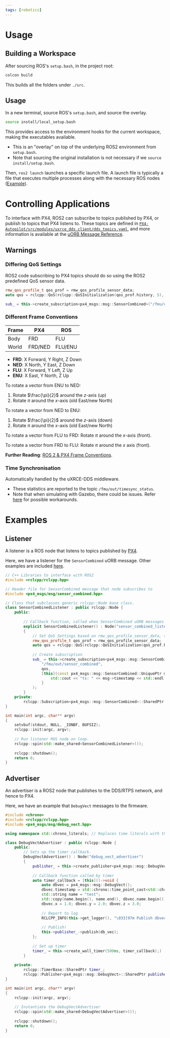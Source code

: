 ```yaml
---
tags: [robotics]
---
```


# Usage
## Building a Workspace
After sourcing ROS's `setup.bash`, in the project root:
```bash
colcon build
```

This builds all the folders under `./src`.

## Usage
In a new terminal, source ROS's `setup.bash`, and source the overlay.

```bash
source install/local_setup.bash
```

This provides access to the environment hooks for the current workspace, making the executables available.
- This is an "overlay" on top of the underlying ROS2 environment from `setup.bash`.
- Note that sourcing the original installation is not necessary if we `source install/setup.bash`.

Then, `ros2 launch` launches a specific launch file. A launch file is typically a file that executes multiple processes along with the necessary ROS nodes ([Example](https://github.com/PX4/px4_ros_com/blob/main/launch/sensor_combined_listener.launch.py)).

# Controlling Applications
To interface with PX4, ROS2 can subscribe to topics published by PX4, or publish to topics that PX4 listens to. These topics are defined in [`PX4-Autopilot/src/modules/uxrce_dds_client/dds_topics.yaml`](https://github.com/PX4/PX4-Autopilot/blob/main/src/modules/uxrce_dds_client/dds_topics.yaml), and more information is available at the [uORB Message Reference](http://docs.px4.io/main/en/msg_docs/).

## Warnings
### Differing QoS Settings
ROS2 code subscribing to PX4 topics should do so using the ROS2 predefined QoS sensor data.

```c++
rmw_qos_profile_t qos_prof = rmw_qos_profile_sensor_data;
auto qos = rclcpp::QoS(rclcpp::QoSInitialization(qos_prof.history, 5), qos_prof);

sub_ = this->create_subscription<px4_msgs::msg::SensorCombined>("/fmu/out/sensor_combined", qos, ...);
```

### Different Frame Conventions

| Frame |   PX4   |   ROS   |
|-------|---------|---------|
| Body  |   FRD   |   FLU   |
| World | FRD/NED | FLU/ENU |

- **FRD**: X Forward, Y Right, Z Down
- **NED**: X North, Y East, Z Down
- **FLU**: X Forward, Y Left, Z Up
- **ENU**: X East, Y North, Z Up

To rotate a vector from ENU to NED:
1. Rotate $\frac{\pi}{2}$ around the $z$-axis (up)
2. Rotate $\pi$ around the $x$-axis (old East/new North)

To rotate a vector from NED to ENU:
1. Rotate $\frac{\pi}{2}$ around the $z$-axis (down)
2. Rotate $\pi$ around the $x$-axis (old East/new North)

To rotate a vector from FLU to FRD: Rotate $\pi$ around the $x$-axis (front).

To rotate a vector from FRD to FLU: Rotate $\pi$ around the $x$ axis (front).

**Further Reading**: [ROS 2 & PX4 Frame Conventions](http://docs.px4.io/main/en/ros/ros2_comm.html#ros-2-px4-frame-conventions).

### Time Synchronisation
Automatically handled by the uXRCE-DDS middleware. 
- These statistics are reported to the topic `/fmu/out/timesync_status`.
- Note that when simulating with Gazebo, there could be issues. Refer [here](http://docs.px4.io/main/en/ros/ros2_comm.html#ros-gazebo-and-px4-time-synchronization) for possible workarounds.

# Examples
## Listener
A listener is a ROS node that listens to topics published by [PX4](PX4.md).

Here, we have a listener for the `SensorCombined` uORB message. Other examples are included [here](https://github.com/PX4/px4_ros_com/tree/main/src/examples/listeners).
```c++
// C++ Libraries to interface with ROS2
#include <rclcpp/rclcpp.hpp>

// Header file for SensorCombined message that node subscribes to
#include <px4_msgs/msg/sensor_combined.hpp>

// Class that subclasses generic rclcpp::Node base class.
class SensorCombinedListener : public rclcpp::Node {
	public:
	
		// Callback function, called when SensorCombined uORB messages are received (as micro XRCE-DDS messages)
		explicit SensorCombinedListener() : Node("sensor_combined_listener")
		{
			// Set QoS Settings based on rmw_qos_profile_sensor_data, since default ROS2 QoS profile is incompatible.
			rmw_qos_profile_t qos_prof = rmw_qos_profile_sensor_data;
			auto qos = rclcpp::QoS(rclcpp::QoSInitialization(qos_prof.history, 5), qos_prof);
			
			// Create subscription
			sub_ = this->create_subscription<px4_msgs::msg::SensorCombined>(
				"/fmu/out/sensor_combined", 
				qos, 
				[this](const px4_msgs::msg::SensorCombined::UniquePtr msg) {
					std::cout << "ts: " << msg->timestamp << std::endl;
				}
			);
		}
	private:
		rclcpp::Subscription<px4_msgs::msg::SensorCombined>::SharedPtr sub_;
}

int main(int argc, char** argv)
{
	setvbuf(stdout, NULL, _IONBF, BUFSIZ);
	rclcpp::init(argc, argv);
	
	// Run listener ROS node on loop.
	rclcpp::spin(std::make_shared<SensorCombinedListener>()); 
	
	rclcpp::shutdown();
	return 0;
}
```

## Advertiser
An advertiser is a ROS2 node that publishes to the DDS/RTPS network, and hence to PX4.

Here, we have an example that `DebugVect` messages to the firmware.
```c++
#include <chrono>
#include <rclcpp/rclcpp.hpp>
#include <px4_msgs/msg/debug_vect.hpp>

using namespace std::chrono_literals; // Replaces time literals with the necessary data (e.g. milliseconds)

class DebugVectAdvertiser : public rclcpp::Node {
	public:
		// Sets up the timer callback.
		DebugVectAdvertiser() : Node("debug_vect_advertiser") 
		{
			publisher_ = this->create_publisher<px4_msgs::msg::DebugVect>("fmu/debug_vect/in", 10);
			
			// Callback function called by timer
			auto timer_callback = [this]()->void {
				auto dbvec = px4_msgs::msg::DebugVect();
				dbvec.timestamp = std::chrono::time_point_cast<std::chrono::microseconds>(std::chrono::steady_clock::now()).time_since_epoch().count(); // Current time
				std::string name = "test";
				std::copy(name.begin(), name.end(), dbvec.name.begin());
				dbvec.x = 1.0; dbvec.y = 2.0; dbvec.z = 3.0;
				
				// Report to log
				RCLCPP_INFO(this->get_logger(), "\033[97m Publish dbvec: ts %llu, x %f, y %f, z %f \033[0m", dbvec.timestamp, dbvec.x, dbvec.y, dbvec.z);
				
				// Publish!
				this->publisher_->publish(db_vec);
			};
			
			// Set up timer
			timer_ = this->create_wall_timer(500ms, timer_callback);)
		}
	
	private:
		rclcpp::TimerBase::SharedPtr timer_;
		rclcpp::Publisher<px4_msgs::msg::DebugVect>::SharedPtr publisher_;
}

int main(int argc, char** argv)
{
	rclcpp::init(argc, argv);
	
	// Instantiate the DebugVectAdvertiser
	rclcpp::spin(std::make_shared<DebugVectAdvertiser>());
	
	rclcpp::shutdown();
	return 0;
}
```
